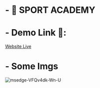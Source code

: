 ﻿# - 📌 SPORT ACADEMY

# - Demo Link 🎊:

<a href="https://sport-academy-two.vercel.app/" target="_blank" >Website Live</a>

# - Some Imgs

<img src='https://i.postimg.cc/bwZ2QdDT/SportImg.png' border='0' alt='msedge-VFQv4dk-Wn-U'/>
